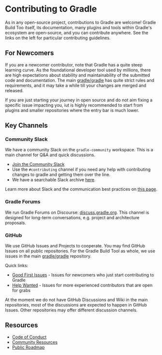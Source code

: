 # Contributing to Gradle

As in any open-source project, contributions to Gradle are welcome!
Gradle Build Too itself, its documentation, many plugins and tools within Gradle's ecosystem are open-source,
and you can contribute anywhere.
See the links on the left for particular contributing guidelines.

## For Newcomers

If you are a newcomer contributor,
note that Gradle has a quite steep learning curve.
As the foundational developer tool used by millions,
there are high expectations about stability and maintainability of the submitted code and documentation.
The main [gradle/gradle](https://github.com/gradle/gradle)
has quite strict rules and requirements,
and it may take a while till your changes are merged and released.

If you are just starting your journey in open source and
do not aim fixing a specific issue impacting you,
iut is highly recommended to start from plugins and smaller repositories
where the entry bar is much lower.

## Key Channels

### Community Slack

We have a community Slack on the `gradle-community` workspace.
This is a main channel for Q&A and quick discussions.

- [Join the Community Slack](https://gradle.org/slack-invite)
- Use the `#contributing` channel if you need any help with contributing
  changes to gradle and getting them over the line.
- We have a searchable Slack archive [here](https://www.linen.dev/s/gradle-community).

Learn more about Slack and the communication best practices on [this page](./community-slack.md).

### Gradle Forums

We run Gradle Forums on Discourse: [discuss.gradle.org](https://discuss.gradle.org).
This channel is designed for long-term conversations, e.g.
project and architecture proposals.

### GitHub

We use GitHub Issues and Projects to cooperate.
You may find GitHub Issues on all public repositories.
For the Gradle Build Tool as whole,
we use issues in the main [gradle/gradle](https://github.com/gradle/gradle/issues) repository.

Quick links:

- [Good First Issues](https://github.com/search?q=org%3Agradle+is%3Aissue+label%3A%22good+first+issue%22+is%3Aopen&type=issues) -
  Issues for newcomers who just start contributing to Gradle
- [Help Wanted](https://github.com/search?q=org%3Agradle+is%3Aissue+label%3A%22help+wanted%22+is%3Aopen&type=issues) -
  Issues for more experienced contributors that are open for grabs

At the moment we do not have GitHub Discussions and Wiki in the main repositories,
most of the discussions are expected to happen in GitHub Issues.
Other repositories may offer different discussion channels.

## Resources

- [Code of Conduct](https://gradle.org/conduct/)
- [Community Resources](https://gradle.org/resources/)
- [Public Roadmap](https://github.com/orgs/gradle/projects/31)
